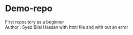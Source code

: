 # Demo-repo
First repository as a beginner 
<br>
Author : Syed Bilal Hassan 
with html file and with out an error